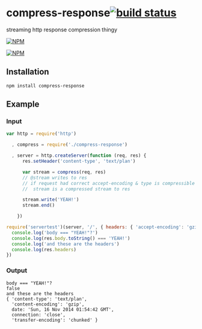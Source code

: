 # compress-response[![build status](https://secure.travis-ci.org/kesla/compress-response.png)](http://travis-ci.org/kesla/compress-response)

streaming http response compression thingy

[![NPM](https://nodei.co/npm/compress-response.png?downloads&stars)](https://nodei.co/npm/compress-response/)

[![NPM](https://nodei.co/npm-dl/compress-response.png)](https://nodei.co/npm/compress-response/)

## Installation

```
npm install compress-response
```

## Example

### Input

```javascript
var http = require('http')

  , compress = require('./compress-response')

  , server = http.createServer(function (req, res) {
      res.setHeader('content-type', 'text/plan')

      var stream = compress(req, res)
      // @stream writes to res
      // if request had correct accept-encoding & type is compressible
      //  stream is a compressed stream to res

      stream.write('YEAH!')
      stream.end()

    })

require('servertest')(server, '/', { headers: { 'accept-encoding': 'gzip' } }, function (err, res) {
  console.log('body === "YEAH!"?')
  console.log(res.body.toString() === 'YEAH!')
  console.log('and these are the headers')
  console.log(res.headers)
})
```

### Output

```
body === "YEAH!"?
false
and these are the headers
{ 'content-type': 'text/plan',
  'content-encoding': 'gzip',
  date: 'Sun, 16 Nov 2014 01:54:42 GMT',
  connection: 'close',
  'transfer-encoding': 'chunked' }
```
